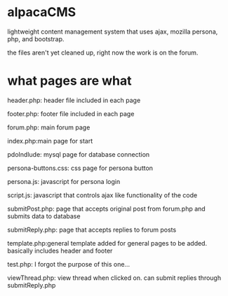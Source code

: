 alpacaCMS
=========

lightweight content management system that uses ajax, mozilla persona, php, and bootstrap. 

the files aren't yet cleaned up, right now the work is on the forum.

what pages are what
===================

header.php: header file included in each page


footer.php: footer file included in each page 


forum.php: main forum page


index.php:main page for start


pdoIndlude: mysql page for database connection


persona-buttons.css: css page for persona button


persona.js: javascript for persona login


script.js: javascript that controls ajax like functionality of the code


submitPost.php: page that accepts original post from forum.php and submits data to database


submitReply.php: page that accepts replies to forum posts


template.php:general template added for general pages to be added. basically includes header and footer


test.php: I forgot the purpose of this one...


viewThread.php: view thread when clicked on. can submit replies through submitReply.php
